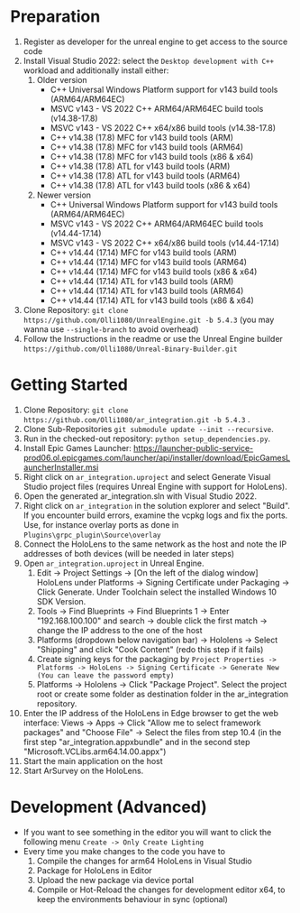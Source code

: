 # Preparation
1. Register as developer for the unreal engine to get access to the source code
2. Install Visual Studio 2022: select the `Desktop development with C++` workload and additionally install either:
    1. Older version
        * C++ Universal Windows Platform support for v143 build tools (ARM64/ARM64EC)
        * MSVC v143 - VS 2022 C++ ARM64/ARM64EC build tools (v14.38-17.8)
        * MSVC v143 - VS 2022 C++ x64/x86 build tools (v14.38-17.8)
        * C++ v14.38 (17.8) MFC for v143 build tools (ARM)
        * C++ v14.38 (17.8) MFC for v143 build tools (ARM64)
        * C++ v14.38 (17.8) MFC for v143 build tools (x86 & x64)
        * C++ v14.38 (17.8) ATL for v143 build tools (ARM)
        * C++ v14.38 (17.8) ATL for v143 build tools (ARM64)
        * C++ v14.38 (17.8) ATL for v143 build tools (x86 & x64)
   2. Newer version
        * C++ Universal Windows Platform support for v143 build tools (ARM64/ARM64EC)
        * MSVC v143 - VS 2022 C++ ARM64/ARM64EC build tools (v14.44-17.14)
        * MSVC v143 - VS 2022 C++ x64/x86 build tools (v14.44-17.14)
        * C++ v14.44 (17.14) MFC for v143 build tools (ARM)
        * C++ v14.44 (17.14) MFC for v143 build tools (ARM64)
        * C++ v14.44 (17.14) MFC for v143 build tools (x86 & x64)
        * C++ v14.44 (17.14) ATL for v143 build tools (ARM)
        * C++ v14.44 (17.14) ATL for v143 build tools (ARM64)
        * C++ v14.44 (17.14) ATL for v143 build tools (x86 & x64)
3. Clone Repository: `git clone https://github.com/Olli1080/UnrealEngine.git -b 5.4.3` (you may wanna use `--single-branch` to avoid overhead)
4. Follow the Instructions in the readme or use the Unreal Engine builder `https://github.com/Olli1080/Unreal-Binary-Builder.git`

# Getting Started
1. Clone Repository: `git clone https://github.com/Olli1080/ar_integration.git -b 5.4.3` .
2. Clone Sub-Repositories `git submodule update --init --recursive`.
3. Run in the checked-out repository: `python setup_dependencies.py`.
4. Install Epic Games Launcher: https://launcher-public-service-prod06.ol.epicgames.com/launcher/api/installer/download/EpicGamesLauncherInstaller.msi
5. Right click on `ar_integration.uproject` and select Generate Visual Studio project files (requires Unreal Engine with support for HoloLens). 
6. Open the generated ar_integration.sln with Visual Studio 2022.
7. Right click on `ar_integration` in the solution explorer and select "Build". If you encounter build errors, examine the vcpkg logs and fix the ports. Use, for instance overlay ports as done in `Plugins\grpc_plugin\Source\overlay`
8. Connect the HoloLens to the same network as the host and note the IP addresses of both devices (will be needed in later steps)
9. Open `ar_integration.uproject` in Unreal Engine.
    1. Edit -> Project Settings -> [On the left of the dialog window] HoloLens under Platforms -> Signing Certificate under Packaging -> Click Generate. Under Toolchain select the installed Windows 10 SDK Version.
    2. Tools -> Find Blueprints -> Find Blueprints 1 -> Enter "192.168.100.100" and search -> double click the first match -> change the IP address to the one of the host
    3. Platforms (dropdown below navigation bar) -> Hololens -> Select "Shipping" and click "Cook Content" (redo this step if it fails)
    4. Create signing keys for the packaging by `Project Properties -> Platforms -> HoloLens -> Signing Certificate -> Generate New (You can leave the password empty)`
    5. Platforms -> Hololens -> Click "Package Project". Select the project root or create some folder as destination folder in the ar_integration repository.
10. Enter the IP address of the HoloLens in Edge browser to get the web interface: Views -> Apps -> Click "Allow me to select framework packages" and "Choose File" -> Select the files from step 10.4 (in the first step "ar_integration.appxbundle" and in the second step "Microsoft.VCLibs.arm64.14.00.appx")
11. Start the main application on the host
12. Start ArSurvey on the HoloLens. 

# Development (Advanced)
- If you want to see something in the editor you will want to click the following menu `Create -> Only Create Lighting`
- Every time you make changes to the code you have to
    1. Compile the changes for arm64 HoloLens in Visual Studio
    2. Package for HoloLens in Editor
    3. Upload the new package via device portal
    4. Compile or Hot-Reload the changes for development editor x64, to keep the environments behaviour in sync (optional)